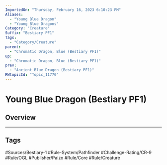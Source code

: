 ```yaml
---
ImportedOn: "Thursday, February 16, 2023 6:10:23 PM"
Aliases:
  - "Young Blue Dragon"
  - "Young Blue Dragons"
Category: "Creature"
Suffix: "Bestiary PF1"
Tags:
  - "Category/Creature"
parent:
  - "Chromatic Dragon, Blue (Bestiary PF1)"
up:
  - "Chromatic Dragon, Blue (Bestiary PF1)"
prev:
  - "Ancient Blue Dragon (Bestiary PF1)"
RWtopicId: "Topic_11770"
---
```

# Young Blue Dragon (Bestiary PF1)
## Overview

---
## Tags
#Sources/Bestiary-1 #Rule-System/Pathfinder #Challenge-Rating/CR-9 #Rule/OGL #Publisher/Paizo #Rule/Core #Rule/Creature

